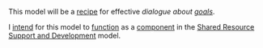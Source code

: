 This model will be a [recipe](https://github.com/gcassel/Modular-Organization-Terminology/blob/master/terms/recipe.md) for effective *dialogue about [goals](https://github.com/gcassel/Modular-Organization-Terminology/blob/master/terms/goal.md)*.  

I [intend](https://github.com/gcassel/Modular-Organization-Terminology/blob/master/terms/intend.md) for this model to [function](https://github.com/gcassel/Modular-Organization-Terminology/blob/master/terms/function.md) as a [component](https://github.com/gcassel/Modular-Organization-Terminology/blob/master/terms/component.md) in the [Shared Resource Support and Development](https://github.com/gcassel/Models/blob/master/shared-resource-support-and-development-system.md) model.


